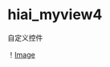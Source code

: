 # hiai_myview4
自定义控件


！[Image](https://github.com/hiai/hiai_myview4/blob/master/git/9D6B6CB3F057FA50ECBA64B3422C6036.png)
